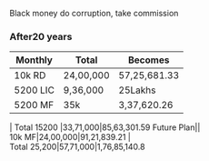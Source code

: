 Black money do corruption, take commission 

### After20 years  
Monthly|Total|Becomes
--|--|--
10k RD|24,00,000|57,25,681.33
5200 LIC|9,36,000|25Lakhs
5200 MF|35k|3,37,620.26
|
Total 15200 |33,71,000|85,63,301.59
Future Plan||  
10k MF|24,00,000|91,21,839.21
|  
Total 25,200|57,71,000|1,76,85,140.8